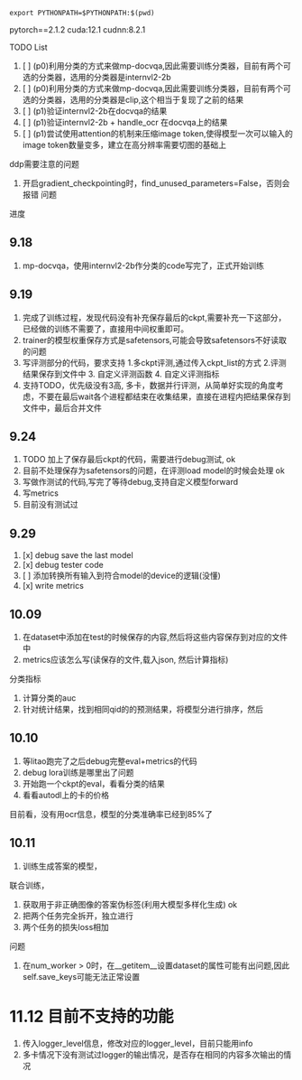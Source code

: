 

```shell
export PYTHONPATH=$PYTHONPATH:$(pwd)
```

pytorch==2.1.2 cuda:12.1 cudnn:8.2.1

TODO List
1. [ ] (p0)利用分类的方式来做mp-docvqa,因此需要训练分类器，目前有两个可选的分类器，选用的分类器是internvl2-2b
2. [ ] (p0)利用分类的方式来做mp-docvqa,因此需要训练分类器，目前有两个可选的分类器，选用的分类器是clip,这个相当于复现了之前的结果
3. [ ] (p1)验证internvl2-2b在docvqa的结果
4. [ ] (p1)验证internvl2-2b + handle_ocr 在docvqa上的结果
5. [ ] (p1)尝试使用attention的机制来压缩image token,使得模型一次可以输入的image token数量变多，建立在高分辨率需要切图的基础上


ddp需要注意的问题
1. 开启gradient_checkpointing时，find_unused_parameters=False，否则会报错
问题

进度
## 9.18
1. mp-docvqa，使用internvl2-2b作分类的code写完了，正式开始训练

## 9.19
1. 完成了训练过程，发现代码没有补充保存最后的ckpt,需要补充一下这部分，已经做的训练不需要了，直接用中间权重即可。
2. trainer的模型权重保存方式是safetensors,可能会导致safetensors不好读取的问题
3. 写评测部分的代码，要求支持 1.多ckpt评测,通过传入ckpt_list的方式 2.评测结果保存到文件中 3. 自定义评测函数 4. 自定义评测指标
4. 支持TODO，优先级没有3高, 多卡，数据并行评测，从简单好实现的角度考虑，不要在最后wait各个进程都结束在收集结果，直接在进程内把结果保存到文件中，最后合并文件

## 9.24
1. TODO 加上了保存最后ckpt的代码，需要进行debug测试, ok
2. 目前不处理保存为safetensors的问题，在评测load model的时候会处理 ok
3. 写做作测试的代码,写完了等待debug,支持自定义模型forward 
4. 写metrics
5. 目前没有测试过

## 9.29
1. [x] debug save the last model
2. [x] debug tester code
3. [ ] 添加转换所有输入到符合model的device的逻辑(没懂)
4. [x] write metrics

## 10.09
1. 在dataset中添加在test的时候保存的内容,然后将这些内容保存到对应的文件中
2. metrics应该怎么写(读保存的文件,载入json, 然后计算指标)


分类指标
1. 计算分类的auc
2. 针对统计结果，找到相同qid的的预测结果，将模型分进行排序，然后

## 10.10
1. 等litao跑完了之后debug完整eval+metrics的代码
2. debug lora训练是哪里出了问题
3. 开始跑一个ckpt的eval，看看分类的结果
4. 看看autodl上的卡的价格

目前看，没有用ocr信息，模型的分类准确率已经到85%了

## 10.11
1. 训练生成答案的模型，


联合训练，
1. 获取用于非正确图像的答案伪标签(利用大模型多样化生成) ok
2. 把两个任务完全拆开，独立进行
3. 两个任务的损失loss相加


问题
1. 在num_worker > 0时，在__getitem__设置dataset的属性可能有出问题,因此self.save_keys可能无法正常设置



# 11.12 目前不支持的功能
1. 传入logger_level信息，修改对应的logger_level，目前只能用info
2. 多卡情况下没有测试过logger的输出情况，是否存在相同的内容多次输出的情况

